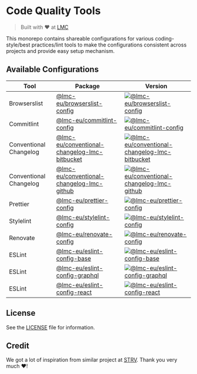 # Code Quality Tools

> Built with ❤️ at [LMC][lmc-home]

This monorepo contains shareable configurations for various coding-style/best practices/lint tools to make the configurations consistent across projects and provide easy setup mechanism.

## Available Configurations

| Tool                   | Package                                                                                       | Version                                                                   |
| ---------------------- | --------------------------------------------------------------------------------------------- | ------------------------------------------------------------------------- |
| Browserslist           | [@lmc-eu/browserslist-config](packages/browserslist-config)                                   | [![@lmc-eu/browserslist-config][blc-badge]][blc-npm]                      |
| Commitlint             | [@lmc-eu/commitlint-config](packages/commitlint-config)                                       | [![@lmc-eu/commitlint-config][clc-badge]][clc-npm]                        |
| Conventional Changelog | [@lmc-eu/conventional-changelog-lmc-bitbucket](packages/conventional-changelog-lmc-bitbucket) | [![@lmc-eu/conventional-changelog-lmc-bitbucket][cc-bb-badge]][cc-bb-npm] |
| Conventional Changelog | [@lmc-eu/conventional-changelog-lmc-github](packages/conventional-changelog-lmc-github)       | [![@lmc-eu/conventional-changelog-lmc-github][cc-gh-badge]][cc-gh-npm]    |
| Prettier               | [@lmc-eu/prettier-config](packages/prettier-config)                                           | [![@lmc-eu/prettier-config][pc-badge]][pc-npm]                            |
| Stylelint              | [@lmc-eu/stylelint-config](packages/stylelint-config)                                         | [![@lmc-eu/stylelint-config][slc-badge]][slc-npm]                         |
| Renovate               | [@lmc-eu/renovate-config](packages/renovate-config)                                           | [![@lmc-eu/renovate-config][rc-badge]][rc-npm]                            |
| ESLint                 | [@lmc-eu/eslint-config-base](packages/eslint-config-base)                                     | [![@lmc-eu/eslint-config-base][slc-badge]][ec-base-npm]                   |
| ESLint                 | [@lmc-eu/eslint-config-graphql](packages/eslint-config-graphql)                               | [![@lmc-eu/eslint-config-graphql][ec-gql-badge]][ec-gql-npm]              |
| ESLint                 | [@lmc-eu/eslint-config-react](packages/eslint-config-react)                                   | [![@lmc-eu/eslint-config-react][ec-react-badge]][ec-react-npm]            |

## License

See the [LICENSE](LICENSE) file for information.

## Credit

We got a lot of inspiration from similar project at [STRV][strv-github]. Thank you very much ❤️!

[lmc-home]: https://www.lmc.eu
[blc-npm]: https://npmjs.org/package/%40lmc-eu/browserslist-config
[blc-badge]: https://img.shields.io/npm/v/%40lmc-eu/browserslist-config.svg?style=flat-square
[cc-bb-npm]: https://npmjs.org/package/%40lmc-eu/conventional-changelog-lmc-bitbucket
[cc-bb-badge]: https://img.shields.io/npm/v/%40lmc-eu/conventional-changelog-lmc-bitbucket.svg?style=flat-square
[cc-gh-npm]: https://npmjs.org/package/%40lmc-eu/conventional-changelog-lmc-github
[cc-gh-badge]: https://img.shields.io/npm/v/%40lmc-eu/conventional-changelog-lmc-github.svg?style=flat-square
[pc-npm]: https://www.npmjs.com/package/@lmc-eu/prettier-config
[pc-badge]: https://img.shields.io/npm/v/%40lmc-eu/prettier-config.svg?style=flat-square
[clc-npm]: https://www.npmjs.com/package/@lmc-eu/commitlint-config
[clc-badge]: https://img.shields.io/npm/v/%40lmc-eu/commitlint-config.svg?style=flat-square
[slc-npm]: https://www.npmjs.com/package/@lmc-eu/stylelint-config
[slc-badge]: https://img.shields.io/npm/v/%40lmc-eu/stylelint-config.svg?style=flat-square
[rc-npm]: https://www.npmjs.com/package/@lmc-eu/renovate-config
[rc-badge]: https://img.shields.io/npm/v/%40lmc-eu/renovate-config.svg?style=flat-square
[ec-base-npm]: https://www.npmjs.com/package/@lmc-eu/eslint-config-base
[ec-base-badge]: https://img.shields.io/npm/v/%40lmc-eu/eslint-config-base.svg?style=flat-square
[ec-gql-npm]: https://www.npmjs.com/package/@lmc-eu/eslint-config-graphql
[ec-gql-badge]: https://img.shields.io/npm/v/%40lmc-eu/eslint-config-graphql.svg?style=flat-square
[ec-react-npm]: https://www.npmjs.com/package/@lmc-eu/eslint-config-react
[ec-react-badge]: https://img.shields.io/npm/v/%40lmc-eu/eslint-config-react.svg?style=flat-square
[strv-github]: https://github.com/strvcom/code-quality-tools
